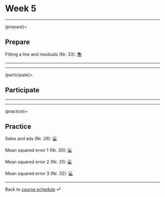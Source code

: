# Week 5



---

(prepare)=
## Prepare

Fitting a line and residuals (Nr. 33): [📚](https://openintro-ims.netlify.app/model-slr.html#fit-line-res-cor)



---

---


(participate)=
## Participate



---

---


(practice)=
## Practice


Sales and ads (Nr. 29): [💻](../ae/models_1/07a-intro-sales.ipynb)


Mean squared error 1 (Nr. 30): [💻](../ae/models_2/07b-1-mse.ipynb)


Mean squared error 2 (Nr. 31): [💻](../ae/models_3/07b-2-mse.ipynb)


Mean squared error 3 (Nr. 32): [💻](../ae/models_4/07b-3-mse.ipynb)


---

Back to [course schedule](../docs/course-schedule.md) ⏎
